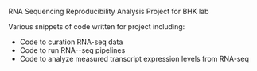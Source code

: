 RNA Sequencing Reproducibility Analysis Project for BHK lab

Various snippets of code written for project including:
- Code to curation RNA-seq data
- Code to run RNA--seq pipelines
- Code to analyze measured transcript expression levels from RNA-seq
